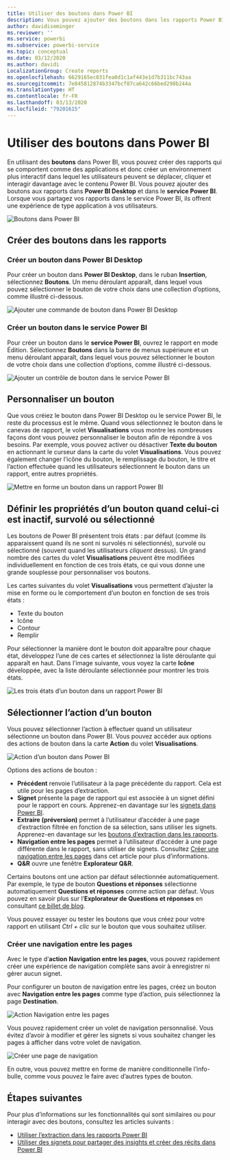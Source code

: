 ```yaml
---
title: Utiliser des boutons dans Power BI
description: Vous pouvez ajouter des boutons dans les rapports Power BI pour que vos rapports se comportent comme des applications et pour approfondir l’engagement avec les utilisateurs.
author: davidiseminger
ms.reviewer: ''
ms.service: powerbi
ms.subservice: powerbi-service
ms.topic: conceptual
ms.date: 03/12/2020
ms.author: davidi
LocalizationGroup: Create reports
ms.openlocfilehash: 6629165ec031fea0d1c1af443e1d7b311bc743aa
ms.sourcegitcommit: 7e845812874b3347bcf87ca642c66bed298b244a
ms.translationtype: HT
ms.contentlocale: fr-FR
ms.lasthandoff: 03/13/2020
ms.locfileid: "79201615"
---
```

# <a name="use-buttons-in-power-bi"></a>Utiliser des boutons dans Power BI
En utilisant des **boutons** dans Power BI, vous pouvez créer des rapports qui se comportent comme des applications et donc créer un environnement plus interactif dans lequel les utilisateurs peuvent se déplacer, cliquer et interagir davantage avec le contenu Power BI. Vous pouvez ajouter des boutons aux rapports dans **Power BI Desktop** et dans le **service Power BI**. Lorsque vous partagez vos rapports dans le service Power BI, ils offrent une expérience de type application à vos utilisateurs.

![Boutons dans Power BI](media/desktop-buttons/power-bi-buttons.png)

## <a name="create-buttons-in-reports"></a>Créer des boutons dans les rapports

### <a name="create-a-button-in-power-bi-desktop"></a>Créer un bouton dans Power BI Desktop

Pour créer un bouton dans **Power BI Desktop**, dans le ruban **Insertion**, sélectionnez **Boutons**. Un menu déroulant apparaît, dans lequel vous pouvez sélectionner le bouton de votre choix dans une collection d’options, comme illustré ci-dessous. 

![Ajouter une commande de bouton dans Power BI Desktop](media/desktop-buttons/power-bi-button-dropdown.png)

### <a name="create-a-button-in-the-power-bi-service"></a>Créer un bouton dans le service Power BI

Pour créer un bouton dans le **service Power BI**, ouvrez le rapport en mode Édition. Sélectionnez **Boutons** dans la barre de menus supérieure et un menu déroulant apparaît, dans lequel vous pouvez sélectionner le bouton de votre choix dans une collection d’options, comme illustré ci-dessous. 

![Ajouter un contrôle de bouton dans le service Power BI](media/desktop-buttons/power-bi-button-service-dropdown.png)

## <a name="customize-a-button"></a>Personnaliser un bouton

Que vous créiez le bouton dans Power BI Desktop ou le service Power BI, le reste du processus est le même. Quand vous sélectionnez le bouton dans le canevas de rapport, le volet **Visualisations** vous montre les nombreuses façons dont vous pouvez personnaliser le bouton afin de répondre à vos besoins. Par exemple, vous pouvez activer ou désactiver **Texte du bouton** en actionnant le curseur dans la carte du volet **Visualisations**. Vous pouvez également changer l’icône du bouton, le remplissage du bouton, le titre et l’action effectuée quand les utilisateurs sélectionnent le bouton dans un rapport, entre autres propriétés.

![Mettre en forme un bouton dans un rapport Power BI](media/desktop-buttons/power-bi-button-properties.png)

## <a name="set-button-properties-when-idle-hovered-over-or-selected"></a>Définir les propriétés d’un bouton quand celui-ci est inactif, survolé ou sélectionné

Les boutons de Power BI présentent trois états : par défaut (comme ils apparaissent quand ils ne sont ni survolés ni sélectionnés), survolé ou sélectionné (souvent quand les utilisateurs *cliquent* dessus). Un grand nombre des cartes du volet **Visualisations** peuvent être modifiées individuellement en fonction de ces trois états, ce qui vous donne une grande souplesse pour personnaliser vos boutons.

Les cartes suivantes du volet **Visualisations** vous permettent d’ajuster la mise en forme ou le comportement d’un bouton en fonction de ses trois états :

* Texte du bouton
* Icône
* Contour
* Remplir

Pour sélectionner la manière dont le bouton doit apparaître pour chaque état, développez l’une de ces cartes et sélectionnez la liste déroulante qui apparaît en haut. Dans l’image suivante, vous voyez la carte **Icône** développée, avec la liste déroulante sélectionnée pour montrer les trois états.

![Les trois états d’un bouton dans un rapport Power BI](media/desktop-buttons/power-bi-button-format.png)


## <a name="select-the-action-for-a-button"></a>Sélectionner l’action d’un bouton

Vous pouvez sélectionner l’action à effectuer quand un utilisateur sélectionne un bouton dans Power BI. Vous pouvez accéder aux options des actions de bouton dans la carte **Action** du volet **Visualisations**.

![Action d’un bouton dans Power BI](media/desktop-buttons/power-bi-button-action.png)

Options des actions de bouton :

- **Précédent** renvoie l’utilisateur à la page précédente du rapport. Cela est utile pour les pages d’extraction.
- **Signet** présente la page de rapport qui est associée à un signet défini pour le rapport en cours. Apprenez-en davantage sur les [signets dans Power BI](desktop-bookmarks.md). 
- **Extraire (préversion)** permet à l’utilisateur d’accéder à une page d’extraction filtrée en fonction de sa sélection, sans utiliser les signets. Apprenez-en davantage sur les [boutons d’extraction dans les rapports](desktop-drill-through-buttons.md).
- **Navigation entre les pages** permet à l’utilisateur d’accéder à une page différente dans le rapport, sans utiliser de signets. Consultez [Créer une navigation entre les pages](#create-page-navigation) dans cet article pour plus d’informations.
- **Q&R** ouvre une fenêtre **Explorateur Q&R**. 

Certains boutons ont une action par défaut sélectionnée automatiquement. Par exemple, le type de bouton **Questions et réponses** sélectionne automatiquement **Questions et réponses** comme action par défaut. Vous pouvez en savoir plus sur l’**Explorateur de Questions et réponses** en consultant [ce billet de blog](https://powerbi.microsoft.com/blog/power-bi-desktop-april-2018-feature-summary/#Q&AExplorer).

Vous pouvez essayer ou tester les boutons que vous créez pour votre rapport en utilisant *Ctrl + clic* sur le bouton que vous souhaitez utiliser. 

### <a name="create-page-navigation"></a>Créer une navigation entre les pages

Avec le type d’**action** **Navigation entre les pages**, vous pouvez rapidement créer une expérience de navigation complète sans avoir à enregistrer ni gérer aucun signet.

Pour configurer un bouton de navigation entre les pages, créez un bouton avec **Navigation entre les pages** comme type d’action, puis sélectionnez la page **Destination**.

![Action Navigation entre les pages](media/desktop-buttons/power-bi-page-navigation.png)

Vous pouvez rapidement créer un volet de navigation personnalisé. Vous évitez d’avoir à modifier et gérer les signets si vous souhaitez changer les pages à afficher dans votre volet de navigation.

![Créer une page de navigation](media/desktop-buttons/power-bi-build-navigation-pane.png)

En outre, vous pouvez mettre en forme de manière conditionnelle l’info-bulle, comme vous pouvez le faire avec d’autres types de bouton.

## <a name="next-steps"></a>Étapes suivantes
Pour plus d’informations sur les fonctionnalités qui sont similaires ou pour interagir avec des boutons, consultez les articles suivants :

* [Utiliser l’extraction dans les rapports Power BI](desktop-drillthrough.md)
* [Utiliser des signets pour partager des insights et créer des récits dans Power BI](desktop-bookmarks.md)

